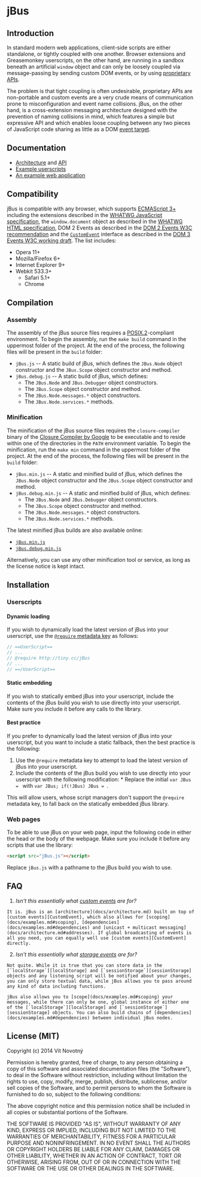 # jBus #

## Introduction ##

In standard modern web applications, client-side scripts are either standalone, or tightly coupled with one another. Browser extensions and Greasemonkey userscripts, on the other hand, are running in a sandbox beneath an artificial `window` object and can only be loosely coupled via message-passing by sending custom DOM events, or by using [proprietary APIs][Chrome cross-extension messaging API].

The problem is that tight coupling is often undesirable, proprietary APIs are non-portable and custom events are a very crude means of communication prone to misconfiguration and event name collisions. jBus, on the other hand, is a cross-extension messaging architecture designed with the prevention of naming collisions in mind, which features a simple but expressive API and which enables loose coupling between any two pieces of JavaScript code sharing as little as a DOM [event target][EventTarget].

  [Chrome cross-extension messaging API]: https://developer.chrome.com/extensions/messaging#external "Message Passing - Google Chrome"
  [EventTarget]: http://www.w3.org/TR/DOM-Level-2-Events/events.html#Events-EventTarget "DOM 2 Events Specification"

## Documentation ##

  * [Architecture](docs/architecture.md) and [API](docs/api.md)
  * [Example userscripts](docs/examples.md)
  * [An example web application](docs/webchat.md)

## Compatibility ##

jBus is compatible with any browser, which supports [ECMAScript 3+][ECMA-262 3rd edition] including the extensions described in the [WHATWG JavaScript specification][ECMAScript web extensions], the `window.document` object as described in the [WHATWG HTML specification][Window interface specification], DOM 2 Events as described in the [DOM 2 Events W3C recommendation][DOM 2 Events] and the [`CustomEvent`][CustomEvent] interface as described in the [DOM 3 Events W3C working draft][DOM 3 Events]. The list includes:
  
  * Opera 11+
  * Mozilla/Firefox 6+
  * Internet Explorer 9+
  * Webkit 533.3+
    * Safari 5.1+
    * Chrome

[CustomEvent]: http://www.w3.org/TR/DOM-Level-3-Events/#interface-CustomEvent "DOM 3 Events Specification"
[Window interface specification]: http://www.whatwg.org/specs/web-apps/current-work/multipage/browsers.html#the-window-object "HTML Standard"
[DOM 2 Events]: http://www.w3.org/TR/DOM-Level-2-Events/ "DOM 2 Events Specification"
[DOM 3 Events]: http://www.w3.org/TR/DOM-Level-3-Events/ "DOM 3 Events Specification"
[ECMA-262 3rd edition]: http://www.ecma-international.org/publications/files/ECMA-ST-ARCH/ECMA-262,%203rd%20edition,%20December%201999.pdf "ECMAScript Language Specification"
[ECMAScript web extensions]: http://javascript.spec.whatwg.org/ "JavaScript, aka. Web ECMAScript"

## Compilation ##

### Assembly ###

The assembly of the jBus source files requires a [POSIX.2][]-compliant environment. To begin the assembly, run the `make build` command in the uppermost folder of the project. At the end of the process, the following files will be present in the `build` folder:

  * `jBus.js` -- A static build of jBus, which defines the `JBus.Node` object constructor and the `JBus.Scope` object constructor and method.
  * `jBus.debug.js` -- A static build of jBus, which defines:
    * The `JBus.Node` and `JBus.Debugger` object constructors.
    * The `JBus.Scope` object constructor and method.
    * The `JBus.Node.messages.*` object constructors.
    * The `JBus.Node.services.*` methods.

[POSIX.2]: http://pubs.opengroup.org/onlinepubs/009695399/ "The Open Group Base Specifications Issue 6"

### Minification ###

The minification of the jBus source files requires the `closure-compiler` binary of the [Closure Compiler by Google][] to be executable and to reside within one of the directories in the `PATH` environment variable. To begin the minification, run the `make min` command in the uppermost folder of the project. At the end of the process, the following files will be present in the `build` folder:

  * `jBus.min.js` -- A static and minified build of jBus, which defines the `JBus.Node` object constructor and the `JBus.Scope` object constructor and method.
  * `jBus.debug.min.js` -- A static and minified build of jBus, which defines:
    * The `JBus.Node` and `JBus.Debugger` object constructors.
    * The `JBus.Scope` object constructor and method.
    * The `JBus.Node.messages.*` object constructors.
    * The `JBus.Node.services.*` methods.

The latest minified jBus builds are also available online:

  * [`jBus.min.js`](http://tiny.cc/jBus)
  * [`jBus.debug.min.js`](http://tiny.cc/jBusDebug)

Alternatively, you can use any other minification tool or service, as long as the license notice is kept intact.
  
  [Closure Compiler by Google]: https://developers.google.com/closure/compiler/ "Closure Tools -- Google Developers"

## Installation ##

### Userscripts ###

#### Dynamic loading ####

If you wish to dynamically load the latest version of jBus into your userscript, use the [`@require` metadata key][Greasemonkey @require] as follows:

```js
// ==UserScript==
// ...
// @require http://tiny.cc/jBus
// ...
// ==/UserScript==
```

  [Greasemonkey @require]: http://wiki.greasespot.net/Metadata_Block#.40require "Metadata Block - GreaseSpot Wiki"

#### Static embedding ####

If you wish to statically embed jBus into your userscript, include the contents of the jBus build you wish to use directly into your userscript. Make sure you include it before any calls to the library.

#### Best practice ####

If you prefer to dynamically load the latest version of jBus into your userscript, but you want to include a static fallback, then the best practice is the following:

  1. Use the `@require` metadata key to attempt to load the latest version of jBus into your userscript.
  2. Include the contents of the jBus build you wish to use directly into your userscript with the following modification:
    * Replace the initial `var JBus = ` with `var JBus; if(!JBus) JBus = `.

This will allow users, whose script managers don't support the `@require` metadata key, to fall back on the statically embedded jBus library.

### Web pages ###

To be able to use jBus on your web page, input the following code in either the head or the body of the webpage. Make sure you include it before any scripts that use the library:

```html
<script src="jBus.js"></script>
```

Replace `jBus.js` with a pathname to the jBus build you wish to use.

## FAQ ##

  1. _Isn't this essentially what [custom events][CustomEvent] are for?_
    
    It is. jBus is an [architecture](docs/architecture.md) built on top of [custom events][CustomEvent], which also allows for [scoping](docs/examples.md#scoping), [dependencies](docs/examples.md#dependencies) and [unicast + multicast messaging](docs/architecture.md#addresses). If global broadcasting of events is all you need, you can equally well use [custom events][CustomEvent] directly.

  2. _Isn't this essentially what [storage events][] are for?_
    
    Not quite. While it is true that you can store data in the [`localStorage`][localStorage] and [`sessionStorage`][sessionStorage] objects and any listening script will be notified about your changes, you can only store textual data, while jBus allows you to pass around any kind of data including functions.
    
    jBus also allows you to [scope](docs/examples.md#scoping) your messages, while there can only be one, global instance of either one of the [`localStorage`][localStorage] and [`sessionStorage`][sessionStorage] objects. You can also build chains of [dependencies](docs/examples.md#dependencies) between individual jBus nodes.

[localStorage]: http://www.w3.org/TR/webstorage/#the-localstorage-attribute "Web Storage"
[sessionStorage]: http://www.w3.org/TR/webstorage/#the-sessionstorage-attribute "Web Storage"
[Storage Events]: http://www.w3.org/TR/webstorage/#the-storage-event "Web Storage"

## License (MIT) ##

Copyright (c) 2014 Vít Novotný

Permission is hereby granted, free of charge, to any person
obtaining a copy of this software and associated documentation
files (the "Software"), to deal in the Software without
restriction, including without limitation the rights to use,
copy, modify, merge, publish, distribute, sublicense, and/or sell
copies of the Software, and to permit persons to whom the
Software is furnished to do so, subject to the following
conditions:

The above copyright notice and this permission notice shall be
included in all copies or substantial portions of the Software.

THE SOFTWARE IS PROVIDED "AS IS", WITHOUT WARRANTY OF ANY KIND,
EXPRESS OR IMPLIED, INCLUDING BUT NOT LIMITED TO THE WARRANTIES
OF MERCHANTABILITY, FITNESS FOR A PARTICULAR PURPOSE AND
NONINFRINGEMENT. IN NO EVENT SHALL THE AUTHORS OR COPYRIGHT
HOLDERS BE LIABLE FOR ANY CLAIM, DAMAGES OR OTHER LIABILITY,
WHETHER IN AN ACTION OF CONTRACT, TORT OR OTHERWISE, ARISING
FROM, OUT OF OR IN CONNECTION WITH THE SOFTWARE OR THE USE OR
OTHER DEALINGS IN THE SOFTWARE.